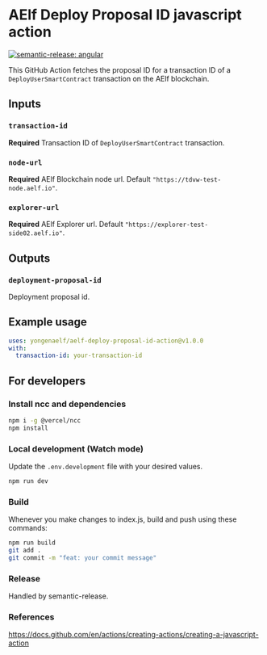 # AElf Deploy Proposal ID javascript action

[![semantic-release: angular](https://img.shields.io/badge/semantic--release-angular-e10079?logo=semantic-release)](https://github.com/semantic-release/semantic-release)

This GitHub Action fetches the proposal ID for a transaction ID of a `DeployUserSmartContract` transaction on the AElf blockchain.

## Inputs

### `transaction-id`

**Required** Transaction ID of `DeployUserSmartContract` transaction.

### `node-url`

**Required** AElf Blockchain node url. Default `"https://tdvw-test-node.aelf.io"`.

### `explorer-url`

**Required** AElf Explorer url. Default `"https://explorer-test-side02.aelf.io"`.

## Outputs

### `deployment-proposal-id`

Deployment proposal id.

## Example usage

```yaml
uses: yongenaelf/aelf-deploy-proposal-id-action@v1.0.0
with:
  transaction-id: your-transaction-id
```

## For developers

### Install ncc and dependencies

```bash
npm i -g @vercel/ncc
npm install
```

### Local development (Watch mode)

Update the `.env.development` file with your desired values.

```bash
npm run dev
```

### Build

Whenever you make changes to index.js, build and push using these commands:

```bash
npm run build
git add .
git commit -m "feat: your commit message"
```

### Release

Handled by semantic-release.

### References

https://docs.github.com/en/actions/creating-actions/creating-a-javascript-action
